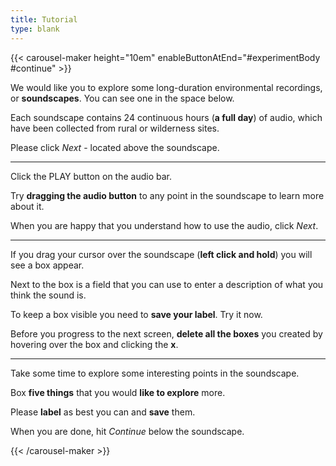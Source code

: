 ```yaml
---
title: Tutorial
type: blank
---
```


{{< carousel-maker height="10em" enableButtonAtEnd="#experimentBody #continue" >}} 

We would like you to explore some long-duration environmental recordings, or **soundscapes**. You can see one in the space below.

Each soundscape contains 24 continuous hours (**a full day**) of audio, which have been collected from rural or wilderness sites. 

Please click _Next_ - located above the soundscape.

---

Click the PLAY button on the audio bar.

Try **dragging the audio button** to any point in the soundscape to learn more about it.

When you are happy that you understand how to use the audio, click _Next_.


---

If you drag your cursor over the soundscape (**left click and hold**) you will see a box appear. 

Next to the box is a field that you can use to enter a description of what you think the sound is. 

To keep a box visible you need to **save your label**. Try it now. 

Before you progress to the next screen, **delete all the boxes** you created by hovering over the box and clicking the **x**.

---

Take some time to explore some interesting points in the soundscape.

Box **five things** that you would **like to explore** more.

Please **label** as best you can and **save** them. 

When you are done, hit _Continue_ below the soundscape. 


{{< /carousel-maker >}}
